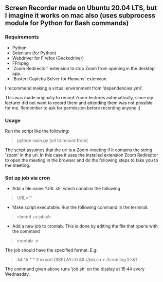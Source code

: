 ## Screen Recorder made on Ubuntu 20.04 LTS, but I imagine it works on mac also (uses subprocess module for Python for Bash commands) 

### Requirements
* Python
* Selenium (for Python)
* Webdriver for Firefox (Geckodriver)
* FFmpeg
* 'Zoom Redirector' extension to stop Zoom from opening in the desktop app. 
* 'Buster: Captcha Solver for Humans' extension.

I recommend making a virtual environment from 'dependencies.yml'. 

This was made originally to record Zoom-lectures automatically, since my lecturer did not want to record them and attending them was not possible for me. Remember to ask for permission before recording anyone :)


### Usage

Run the script like the following:

> python main.py [url to record from]

The script assumes that the url is a Zoom-meeting if it contains the string 'zoom' in the url. 
In this case it uses the installed extension Zoom Redirector to open the meeting in the browser and do the following steps to take you to the meeting. 

### Set up job via cron

* Add a file name 'URL.sh' which conatins the following 
> URL="<The url you want to open>"

* Make script executable. Run the following command in the terminal. 
> chmod +x job.sh

* Add a new job to crontab. This is done by editing the file that opens with the command 
> crontab -e  

The job should have the specified format. 
E.g: 

> 44 15 * * 3 export DISPLAY=:0 && /<absolute path to file>/job.sh > /<absolute path to file>/cron.log 2>&1

The command given above runs 'job.sh' on the display at 15:44 every Wednesday. 
